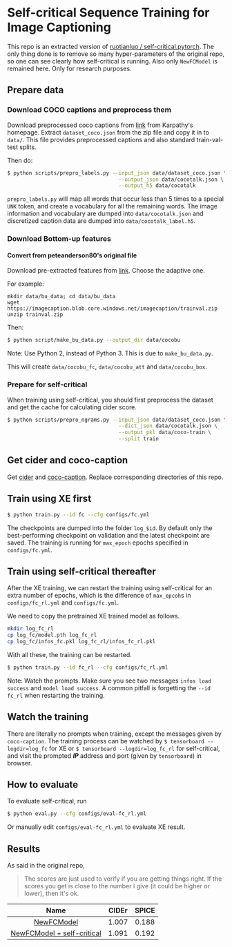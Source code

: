 
# Self-critical Sequence Training for Image Captioning

This repo is an extracted version of [ruotianluo / self-critical.pytorch](https://github.com/ruotianluo/self-critical.pytorch/tree/master). 
The only thing done is to remove so many hyper-parameters of the original repo, so
one can see clearly how self-critical is running. Also only `NewFCModel` is remained here.
Only for research purposes.

## Prepare data

### Download COCO captions and preprocess them

Download preprocessed coco captions from [link](http://cs.stanford.edu/people/karpathy/deepimagesent/caption_datasets.zip) from Karpathy's homepage. Extract `dataset_coco.json` from the zip file and copy it in to `data/`. This file provides preprocessed captions and also standard train-val-test splits.

Then do:

```bash
$ python scripts/prepro_labels.py --input_json data/dataset_coco.json \
                                    --output_json data/cocotalk.json \
                                    --output_h5 data/cocotalk
```

`prepro_labels.py` will map all words that occur less than 5 times to a special `UNK` token, and create a vocabulary for all the remaining words. The image information and vocabulary are dumped into `data/cocotalk.json` and discretized caption data are dumped into `data/cocotalk_label.h5`.

### Download Bottom-up features

#### Convert from peteanderson80's original file
Download pre-extracted features from [link](https://github.com/peteanderson80/bottom-up-attention). Choose the adaptive one.

For example:
```
mkdir data/bu_data; cd data/bu_data
wget https://imagecaption.blob.core.windows.net/imagecaption/trainval.zip
unzip trainval.zip
```

Then:

```bash
$ python script/make_bu_data.py --output_dir data/cocobu
```
Note: Use Python 2, instead of Python 3. This is due to `make_bu_data.py`.

This will create `data/cocobu_fc`, `data/cocobu_att` and `data/cocobu_box`.

### Prepare for self-critical

When training using self-critical, you should first preprocess the dataset 
and get the cache for calculating cider score.

```bash
$ python scripts/prepro_ngrams.py --input_json data/dataset_coco.json \
                                    --dict_json data/cocotalk.json \
                                    --output_pkl data/coco-train \
                                    --split train
```

## Get cider and coco-caption

Get [cider](https://github.com/ruotianluo/cider) and [coco-caption](https://github.com/ruotianluo/coco-caption). Replace corresponding directories of this repo.

## Train using XE first

```bash
$ python train.py --id fc --cfg configs/fc.yml
```
The checkpoints are dumped into the folder `log_$id`. By default
only the best-performing checkpoint on validation and the latest checkpoint are saved.
The training is running for `max_epoch` epochs specified in `configs/fc.yml`.

## Train using self-critical thereafter

After the XE training, we can restart the training using self-critical for an extra number
of epochs, which is the difference of `max_epcoh`s in `configs/fc_rl.yml` and `configs/fc.yml`.

We need to copy the pretrained XE trained model as follows.

```bash
mkdir log_fc_rl
cp log_fc/model.pth log_fc_rl
cp log_fc/infos_fc.pkl log_fc_rl/infos_fc_rl.pkl
```

With all these, the training can be restarted.

```bash
$ python train.py --id fc_rl --cfg configs/fc_rl.yml
```

Note: Watch the prompts. Make sure you see two messages `infos load success` and `model load success`.
A common pitfall is forgetting the `--id fc_rl` when restarting the training.

## Watch the training

There are literally no prompts when training, except the messages given by `coco-caption`.
The training process can be watched by `$ tensorboard --logdir=log_fc` for XE or `$ tensorboard --logdir=log_fc_rl` for self-critical, and
visit the prompted ***IP*** address and port (given by `tensorboard`) in browser.

## How to evaluate

To evaluate self-critical, run 

```bash
$ python eval.py --cfg configs/eval-fc_rl.yml
```

Or manually edit `configs/eval-fc_rl.yml` to evaluate XE result.

## Results

As said in the original repo,

> The scores are just used to verify if you are getting things right. 
> If the scores you get is close to the number I give (it could be higher or lower), then it's ok.

| Name                        									  | CIDEr     | SPICE    |
| :---:                     									    | :---:     | :---:    |
| [NewFCModel](configs/fc.yml)                    | 1.007     | 0.188    |
| [NewFCModel + self-critical](configs/fc_rl.yml) | 1.091     | 0.192    |


